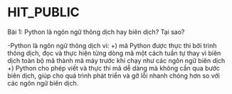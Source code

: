 # HIT_PUBLIC
Bài 1: Python là ngôn ngữ thông dịch hay biên dịch? Tại sao?

-Python là ngôn ngữ thông dịch vì:
+) mã Python được thực thi bởi trình thông dịch, đọc và thực hiện từng dòng mã một cách tuần tự thay vì biên dịch toàn bộ mã thành mã máy trước khi chạy như các ngôn ngữ biên dịch
+) Python cho phép viết và thực thi mã dễ dàng mà không cần qua bước biên dịch, giúp cho quá trình phát triển và gỡ lỗi nhanh chóng hơn so với các ngôn ngữ biên dịch.
